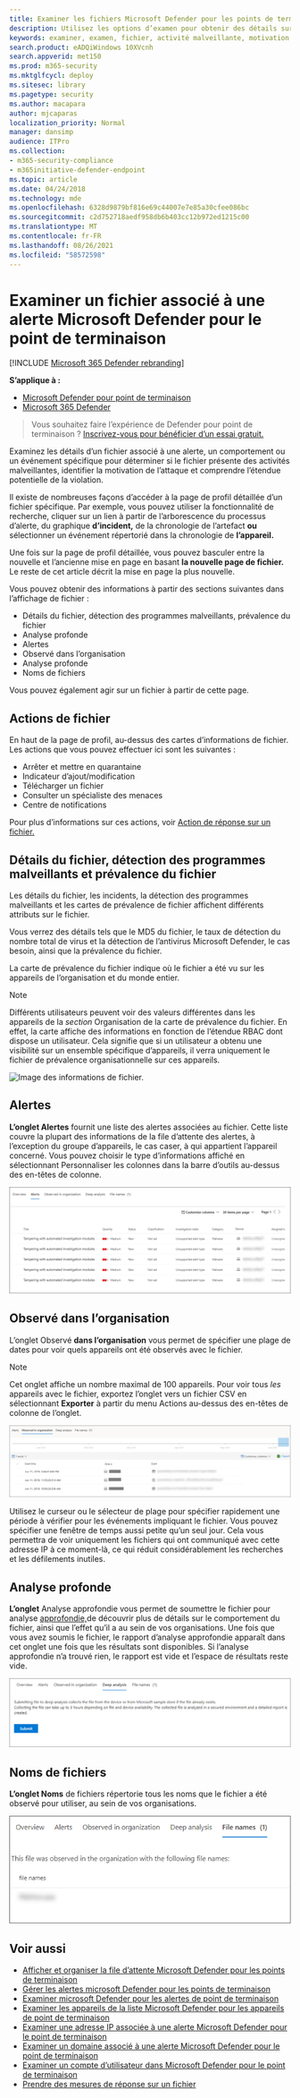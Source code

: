 ```yaml
---
title: Examiner les fichiers Microsoft Defender pour les points de terminaison
description: Utilisez les options d’examen pour obtenir des détails sur les fichiers associés aux alertes, comportements ou événements.
keywords: examiner, examen, fichier, activité malveillante, motivation des attaques, analyse approfondie, rapport d’analyse approfondie
search.product: eADQiWindows 10XVcnh
search.appverid: met150
ms.prod: m365-security
ms.mktglfcycl: deploy
ms.sitesec: library
ms.pagetype: security
ms.author: macapara
author: mjcaparas
localization_priority: Normal
manager: dansimp
audience: ITPro
ms.collection:
- m365-security-compliance
- m365initiative-defender-endpoint
ms.topic: article
ms.date: 04/24/2018
ms.technology: mde
ms.openlocfilehash: 6328d9879bf816e69c44007e7e85a30cfee086bc
ms.sourcegitcommit: c2d752718aedf958db6b403cc12b972ed1215c00
ms.translationtype: MT
ms.contentlocale: fr-FR
ms.lasthandoff: 08/26/2021
ms.locfileid: "58572598"
---
```

# <a name="investigate-a-file-associated-with-a-microsoft-defender-for-endpoint-alert"></a>Examiner un fichier associé à une alerte Microsoft Defender pour le point de terminaison

[!INCLUDE [Microsoft 365 Defender rebranding](../../includes/microsoft-defender.md)]

**S’applique à :**
- [Microsoft Defender pour point de terminaison](https://go.microsoft.com/fwlink/p/?linkid=2154037)
- [Microsoft 365 Defender](https://go.microsoft.com/fwlink/?linkid=2118804)


> Vous souhaitez faire l’expérience de Defender pour point de terminaison ? [Inscrivez-vous pour bénéficier d’un essai gratuit.](https://signup.microsoft.com/create-account/signup?products=7f379fee-c4f9-4278-b0a1-e4c8c2fcdf7e&ru=https://aka.ms/MDEp2OpenTrial?ocid=docs-wdatp-investigatefiles-abovefoldlink)

Examinez les détails d’un fichier associé à une alerte, un comportement ou un événement spécifique pour déterminer si le fichier présente des activités malveillantes, identifier la motivation de l’attaque et comprendre l’étendue potentielle de la violation.

Il existe de nombreuses façons d’accéder à la page de profil détaillée d’un fichier spécifique. Par exemple, vous pouvez utiliser la fonctionnalité de recherche, cliquer sur un lien à partir de l’arborescence du processus d’alerte, du graphique **d’incident,** de la chronologie de l’artefact **ou** sélectionner un événement répertorié dans la chronologie de **l’appareil.**

Une fois sur la page de profil détaillée, vous pouvez basculer entre la nouvelle et l’ancienne mise en page en basant **la nouvelle page de fichier.** Le reste de cet article décrit la mise en page la plus nouvelle.

Vous pouvez obtenir des informations à partir des sections suivantes dans l’affichage de fichier :

- Détails du fichier, détection des programmes malveillants, prévalence du fichier
- Analyse profonde
- Alertes
- Observé dans l’organisation
- Analyse profonde
- Noms de fichiers

Vous pouvez également agir sur un fichier à partir de cette page.

## <a name="file-actions"></a>Actions de fichier

En haut de la page de profil, au-dessus des cartes d’informations de fichier. Les actions que vous pouvez effectuer ici sont les suivantes :

- Arrêter et mettre en quarantaine
- Indicateur d’ajout/modification
- Télécharger un fichier
- Consulter un spécialiste des menaces
- Centre de notifications

Pour plus d’informations sur ces actions, voir [Action de réponse sur un fichier.](respond-file-alerts.md)

## <a name="file-details-malware-detection-and-file-prevalence"></a>Détails du fichier, détection des programmes malveillants et prévalence du fichier

Les détails du fichier, les incidents, la détection des programmes malveillants et les cartes de prévalence de fichier affichent différents attributs sur le fichier.

Vous verrez des détails tels que le MD5 du fichier, le taux de détection du nombre total de virus et la détection de l’antivirus Microsoft Defender, le cas besoin, ainsi que la prévalence du fichier.

La carte de prévalence du fichier indique où le fichier a été vu sur les appareils de l’organisation et du monde entier. 

> [!NOTE] 
> Différents utilisateurs peuvent voir des valeurs différentes dans les appareils de la *section* Organisation de la carte de prévalence du fichier. En effet, la carte affiche des informations en fonction de l’étendue RBAC dont dispose un utilisateur. Cela signifie que si un utilisateur a obtenu une visibilité sur un ensemble spécifique d’appareils, il verra uniquement le fichier de prévalence organisationnelle sur ces appareils.

![Image des informations de fichier.](images/atp-file-information.png)

## <a name="alerts"></a>Alertes

**L’onglet Alertes** fournit une liste des alertes associées au fichier. Cette liste couvre la plupart des informations de la file d’attente des alertes, à l’exception du groupe d’appareils, le cas caser, à qui appartient l’appareil concerné. Vous pouvez choisir le type d’informations affiché en sélectionnant Personnaliser les colonnes dans la barre d’outils au-dessus des en-têtes de colonne. 

![Image des alertes associées à la section du fichier.](images/atp-alerts-related-to-file.png)

## <a name="observed-in-organization"></a>Observé dans l’organisation

L’onglet Observé **dans l’organisation** vous permet de spécifier une plage de dates pour voir quels appareils ont été observés avec le fichier.

>[!NOTE]
>Cet onglet affiche un nombre maximal de 100 appareils. Pour voir tous _les_ appareils avec le fichier, exportez l’onglet vers un fichier CSV en sélectionnant **Exporter** à partir du menu Actions au-dessus des en-têtes de colonne de l’onglet.

![Image de l’appareil observé le plus récent avec le fichier.](images/atp-observed-machines.png)

Utilisez le curseur ou le sélecteur de plage pour spécifier rapidement une période à vérifier pour les événements impliquant le fichier. Vous pouvez spécifier une fenêtre de temps aussi petite qu’un seul jour. Cela vous permettra de voir uniquement les fichiers qui ont communiqué avec cette adresse IP à ce moment-là, ce qui réduit considérablement les recherches et les défilements inutiles.

## <a name="deep-analysis"></a>Analyse profonde

**L’onglet** Analyse approfondie vous permet de soumettre le fichier pour analyse [approfondie,](respond-file-alerts.md#deep-analysis)de découvrir plus de détails sur le comportement du fichier, ainsi que l’effet qu’il a au sein de vos organisations. Une fois que vous avez soumis le fichier, le rapport d’analyse approfondie apparaît dans cet onglet une fois que les résultats sont disponibles. Si l’analyse approfondie n’a trouvé rien, le rapport est vide et l’espace de résultats reste vide.

![Image de l’onglet Analyse approfondie.](images/submit-file.png)

## <a name="file-names"></a>Noms de fichiers

**L’onglet Noms** de fichiers répertorie tous les noms que le fichier a été observé pour utiliser, au sein de vos organisations.

![Image de l’onglet Noms de fichiers.](images/atp-file-names.png)

## <a name="related-topics"></a>Voir aussi

- [Afficher et organiser la file d’attente Microsoft Defender pour les points de terminaison](alerts-queue.md)
- [Gérer les alertes microsoft Defender pour les points de terminaison](manage-alerts.md)
- [Examiner microsoft Defender pour les alertes de point de terminaison](investigate-alerts.md)
- [Examiner les appareils de la liste Microsoft Defender pour les appareils de point de terminaison](investigate-machines.md)
- [Examiner une adresse IP associée à une alerte Microsoft Defender pour le point de terminaison](investigate-ip.md)
- [Examiner un domaine associé à une alerte Microsoft Defender pour le point de terminaison](investigate-domain.md)
- [Examiner un compte d’utilisateur dans Microsoft Defender pour le point de terminaison](investigate-user.md)
- [Prendre des mesures de réponse sur un fichier](respond-file-alerts.md)
